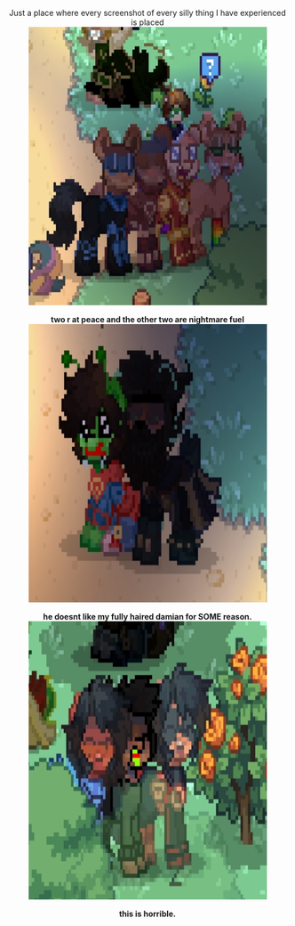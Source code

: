 <p align=center </p>
Just a place where every screenshot of every silly thing I have experienced is placed
  <b> </b>
<b> </br>
<img width="429" height="500" alt="baldies" src="Screenshot_2025-08-22-21-08-11-57_6b389ff4d97f38efc4be9d8728ed2f56.jpg" />
<p align=center </p>
two r at peace and the other two are nightmare fuel
<b> </b>
<b> </br>
<img width="429" height="500" alt="terrorizing andrej" src="Screenshot_2025-08-25-16-18-29-14_6b389ff4d97f38efc4be9d8728ed2f56.jpg" />
  <p align=center </p>
he doesnt like my fully haired damian for SOME reason.
<b> </b>
<b> </br>
<img width="429" height="500" alt="tongue out with andrej n tyler" src="Screenshot_2025-09-02-19-31-38-76_6b389ff4d97f38efc4be9d8728ed2f56.jpg" />
  <p align=center </p>
this is horrible.
